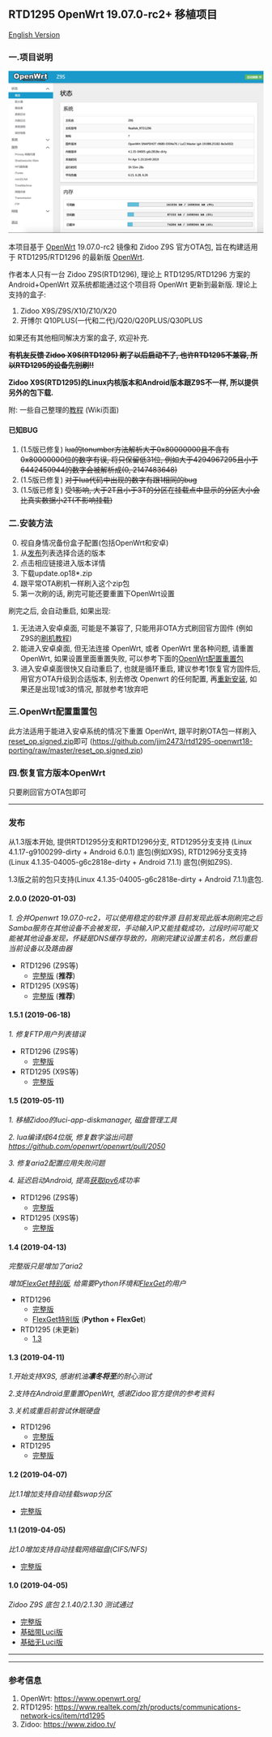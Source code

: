 ## RTD1295 OpenWrt 19.07.0-rc2+ 移植项目
[English Version](/README_EN.MD)

### 一.项目说明
![Screenshot](screenshot.jpg?raw=true)

本项目基于 [OpenWrt](https://www.openwrt.org/) 19.07.0-rc2 镜像和 Zidoo Z9S 官方OTA包, 旨在构建适用于 RTD1295/RTD1296 的最新版 [OpenWrt](https://www.openwrt.org/).

作者本人只有一台 Zidoo Z9S(RTD1296), 理论上 RTD1295/RTD1296 方案的 Android+OpenWrt 双系统都能通过这个项目将 OpenWrt 更新到最新版.
理论上支持的盒子: 
1. Zidoo X9S/Z9S/X10/Z10/X20 
2. 开博尔 Q10PLUS(一代和二代)/Q20/Q20PLUS/Q30PLUS 

如果还有其他相同解决方案的盒子, 欢迎补充.

**~~有机友反馈 Zidoo X9S(RTD1295) 刷了以后启动不了, 也许RTD1295不兼容, 所以RTD1295的设备先别刷!!~~**

**Zidoo X9S(RTD1295)的Linux内核版本和Android版本跟Z9S不一样, 所以提供另外的包下载.**

附: 一些自己整理的[教程](https://github.com/jjm2473/rtd1295-openwrt18-porting/wiki) (Wiki页面)

#### 已知BUG
1. (1.5版已修复) ~~lua的tonumber方法解析大于0x80000000且不含有0x80000000位的数字有误, 将只保留低31位, 例如大于4294967295且小于6442450944的数字会被解析成(0, 2147483648)~~
2. (1.5版已修复) ~~对于lua代码中出现的数字有跟1相同的bug~~
3. (1.5版已修复) ~~受1影响, 大于2T且小于3T的分区在挂载点中显示的分区大小会比真实数据小2T(不影响挂载)~~

### 二.安装方法
0. 视自身情况备份盒子配置(包括OpenWrt和安卓)
1. 从[发布](#发布)列表选择合适的版本
2. 点击相应链接进入版本详情
3. 下载update.op18*.zip
4. 跟平常OTA刷机一样刷入这个zip包
5. 第一次刷的话, 刷完可能还要重置下OpenWrt设置

刷完之后, 会自动重启, 如果出现:
1. 无法进入安卓桌面, 可能是不兼容了, 只能用非OTA方式刷回官方固件 (例如Z9S的[刷机教程](https://www.zidoo.tv/Support/support_guide/guide_target/jYabok9%2Ba0beq7k9e%5Bld%5D3ulg%3D%3D.html))
2. 能进入安卓桌面, 但无法连接 OpenWrt, 或者 OpenWrt 里各种问题, 请重置 OpenWrt, 如果设置里面重置失败, 可以参考下面的[OpenWrt配置重置包](#三openWrt配置重置包)
3. 进入安卓桌面很快又自动重启了, 也就是循环重启, 建议参考1恢复官方固件后, 用官方OTA升级到合适版本, 别去修改 Openwrt 的任何配置, 再[重新安装](#二安装方法), 如果还是出现1或3的情况, 那就参考1放弃吧

### 三.OpenWrt配置重置包
此方法适用于能进入安卓系统的情况下重置 OpenWrt, 跟平时刷OTA包一样刷入[reset_op.signed.zip](https://github.com/jjm2473/rtd1295-openwrt18-porting/raw/master/reset_op.signed.zip)即可  (https://github.com/jjm2473/rtd1295-openwrt18-porting/raw/master/reset_op.signed.zip)

### 四.恢复官方版本OpenWrt
只要刷回官方OTA包即可
 
--------------------------
 
### 发布
从1.3版本开始, 提供RTD1295分支和RTD1296分支, RTD1295分支支持 (Linux 4.1.17-g9100299-dirty + Android 6.0.1) 底包(例如X9S), RTD1296分支支持 (Linux 4.1.35-04005-g6c2818e-dirty + Android 7.1.1) 底包(例如Z9S).

1.3版之前的包只支持(Linux 4.1.35-04005-g6c2818e-dirty + Android 7.1.1)底包.

#### 2.0.0 (2020-01-03)
*1. 合并Openwrt 19.07.0-rc2，可以使用稳定的软件源*
*目前发现此版本刚刷完之后Samba服务在其他设备不会被发现，手动输入IP又能挂载成功，过段时间可能又能被其他设备发现，怀疑是DNS缓存导致的，刚刷完建议设置主机名，然后重启当前设备以及路由器*
* RTD1296 (Z9S等)
    * [完整版](https://github.com/jjm2473/rtd1295-openwrt18-porting/releases/tag/z9s_2.0.0_full) (**推荐**)
* RTD1295 (X9S等)
    * [完整版](https://github.com/jjm2473/rtd1295-openwrt18-porting/releases/tag/x9s_2.0.0_full) (**推荐**)

#### 1.5.1 (2019-06-18)
*1. 修复FTP用户列表错误*

* RTD1296 (Z9S等)
    * [完整版](https://github.com/jjm2473/rtd1295-openwrt18-porting/releases/tag/1.5.1_full)
* RTD1295 (X9S等)
    * [完整版](https://github.com/jjm2473/rtd1295-openwrt18-porting/releases/tag/x9s_1.5.1_full)

#### 1.5 (2019-05-11)
*1. 移植Zidoo的luci-app-diskmanager, 磁盘管理工具*

*2. lua编译成64位版, 修复数字溢出问题 https://github.com/openwrt/openwrt/pull/2050*

*3. 修复aria2配置应用失败问题*

*4. 延迟启动Android, 提高[获取ipv6](https://github.com/jjm2473/rtd1295-openwrt18-porting/wiki/IPv6%E9%85%8D%E7%BD%AE)成功率*

* RTD1296 (Z9S等)
    * [完整版](https://github.com/jjm2473/rtd1295-openwrt18-porting/releases/tag/1.5_full)
* RTD1295 (X9S等)
    * [完整版](https://github.com/jjm2473/rtd1295-openwrt18-porting/releases/tag/x9s_1.5_full)

#### 1.4 (2019-04-13)
*完整版只是增加了aria2*

*增加[FlexGet特别版](https://github.com/jjm2473/rtd1295-openwrt18-porting/releases/tag/1.4_flexget), 给需要Python环境和[FlexGet](https://flexget.com/)的用户*

* RTD1296
    * [完整版](https://github.com/jjm2473/rtd1295-openwrt18-porting/releases/tag/1.4_full)
    * [FlexGet特别版](https://github.com/jjm2473/rtd1295-openwrt18-porting/releases/tag/1.4_flexget) (**Python + FlexGet**)
* RTD1295 (未更新)
    * [1.3](#13-2019-04-11)

#### 1.3 (2019-04-11)
*1.开始支持X9S, 感谢机油**凛冬将至**的耐心测试*

*2.支持在Android里重置OpenWrt, 感谢Zidoo官方提供的参考资料*

*3.关机或重启前尝试休眠硬盘*

* RTD1296
    * [完整版](https://github.com/jjm2473/rtd1295-openwrt18-porting/releases/tag/1.3_full)
* RTD1295
    * [完整版](https://github.com/jjm2473/rtd1295-openwrt18-porting/releases/tag/x9s_1.3_full)

#### 1.2 (2019-04-07)
*比1.1增加支持自动挂载swap分区*
* [完整版](https://github.com/jjm2473/rtd1295-openwrt18-porting/releases/tag/1.2_full)

#### 1.1 (2019-04-05)
*比1.0增加支持自动挂载网络磁盘(CIFS/NFS)*
* [完整版](https://github.com/jjm2473/rtd1295-openwrt18-porting/releases/tag/1.1_full)

#### 1.0 (2019-04-05)
*Zidoo Z9S 底包 2.1.40/2.1.30 测试通过*
* [完整版](https://github.com/jjm2473/rtd1295-openwrt18-porting/releases/tag/1.0_full)
* [基础带Luci版](https://github.com/jjm2473/rtd1295-openwrt18-porting/releases/tag/1.0_luci)
* [基础无Luci版](https://github.com/jjm2473/rtd1295-openwrt18-porting/releases/tag/1.0_no_luci)

--------------------------
--------------------------

### 参考信息
1. OpenWrt: https://www.openwrt.org/
2. RTD1295: https://www.realtek.com/zh/products/communications-network-ics/item/rtd1295
3. Zidoo: https://www.zidoo.tv/
